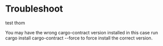 # Troubleshoot

test thom

You may have the wrong cargo-contract version installed in this case run cargo install cargo-contract --force to force install the correct version.
